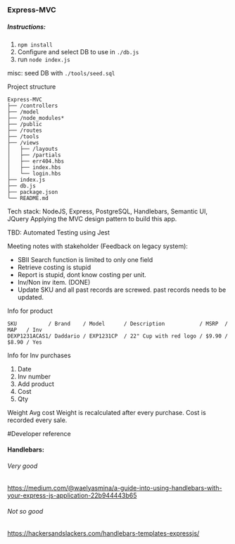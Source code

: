 ### Express-MVC

##### Instructions:
1. `npm install`
2. Configure and select DB to use in `./db.js`
3. run `node index.js`

misc: seed DB with `./tools/seed.sql`

Project structure
```
Express-MVC
├── /controllers
├── /model
├── /node_modules*
├── /public
├── /routes
├── /tools
├── /views
│   ├── /layouts
│   ├── /partials
│   ├── err404.hbs
│   ├── index.hbs
│   └── login.hbs
├── index.js
├── db.js
├── package.json
└── README.md
```

Tech stack:
NodeJS, Express, PostgreSQL, Handlebars, Semantic UI, JQuery
Applying the MVC design pattern to build this app.

TBD: 
Automated Testing using Jest

Meeting notes with stakeholder (Feedback on legacy system):
* SBII Search function is limited to only one field
* Retrieve costing is stupid
* Report is stupid, dont know costing per unit.
* Inv/Non inv item. (DONE)
* Update SKU and all past records are screwed. past records needs to be updated.

Info for product
```
SKU          / Brand    / Model      / Description           / MSRP  / MAP   / Inv
DEXP1231ACAS1/ Daddario / EXP1231CP  / 22" Cup with red logo / $9.90 / $8.90 / Yes
```

Info for Inv purchases
1. Date
2. Inv number
3. Add product
4. Cost
5. Qty

Weight Avg cost
Weight is recalculated after every purchase.
Cost is recorded every sale.

#Developer reference

#### Handlebars:
###### Very good
https://medium.com/@waelyasmina/a-guide-into-using-handlebars-with-your-express-js-application-22b944443b65
###### Not so good
https://hackersandslackers.com/handlebars-templates-expressjs/

